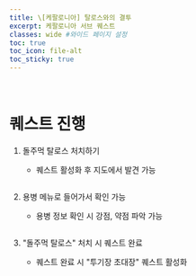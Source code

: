 ```yaml
---
title: \[케팔로니아] 탈로스와의 결투
excerpt: 케팔로니아 서브 퀘스트
classes: wide #와이드 페이지 설정
toc: true
toc_icon: file-alt
toc_sticky: true
---
```


<head>
    <style type="text/css">
        aside { font-size: 22px; }
        section { font-size: 16px; }
        .notice--primary > ul { font-size: 14px; }
        tbody, th { text-align: center; }
        .notice--primary { width: 50%; margin-left: 24px; }
        b { color: crimson; }
    </style>
</head>
<br>


# 퀘스트 진행

1. 돌주먹 탈로스 처치하기
    - 퀘스트 활성화 후 지도에서 발견 가능
    <pre></pre>

2. 용병 메뉴로 들어가서 확인 가능
    - 용병 정보 확인 시 강점, 약점 파악 가능
    <pre></pre>

3. "돌주먹 탈로스" 처치 시 퀘스트 완료
    - 퀘스트 완료 시 "투기장 초대장" 퀘스트 활성화